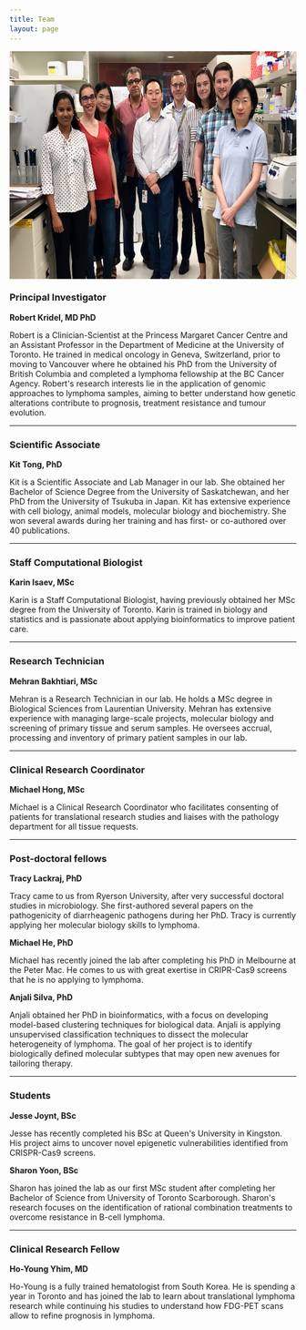 ```yaml
---
title: Team
layout: page
---
```


<img align="center" src="/img/Team.jpeg" height="400">

### Principal Investigator

**Robert Kridel, MD PhD**

Robert is a Clinician-Scientist at the Princess Margaret Cancer Centre and an Assistant Professor in the Department of Medicine at the University of Toronto. He trained in medical oncology in Geneva, Switzerland, prior to moving to Vancouver where he obtained his PhD from the University of British Columbia and completed a lymphoma fellowship at the BC Cancer Agency. Robert's research interests lie in the application of genomic approaches to lymphoma samples, aiming to better understand how genetic alterations contribute to prognosis, treatment resistance and tumour evolution.

---

### Scientific Associate

**Kit Tong, PhD**

Kit is a Scientific Associate and Lab Manager in our lab. She obtained her Bachelor of Science Degree from the University of Saskatchewan, and her PhD from the University of Tsukuba in Japan. Kit has extensive experience with cell biology, animal models, molecular biology and biochemistry. She won several awards during her training and has first- or co-authored over 40 publications.

---

### Staff Computational Biologist

**Karin Isaev, MSc**

Karin is a Staff Computational Biologist, having previously obtained her MSc degree from the University of Toronto. Karin is trained in biology and statistics and is passionate about applying bioinformatics to improve patient care.

---

### Research Technician

**Mehran Bakhtiari, MSc**

Mehran is a Research Technician in our lab. He holds a MSc degree in Biological Sciences from Laurentian University. Mehran has extensive experience with managing large-scale projects, molecular biology and screening of primary tissue and serum samples. He oversees accrual, processing and inventory of primary patient samples in our lab.

---

### Clinical Research Coordinator

**Michael Hong, MSc**

Michael is a Clinical Research Coordinator who facilitates consenting of patients for translational research studies and liaises with the pathology department for all tissue requests.

---

### Post-doctoral fellows

**Tracy Lackraj, PhD**

Tracy came to us from Ryerson University, after very successful doctoral studies in microbiology. She first-authored several papers on the pathogenicity of diarrheagenic pathogens during her PhD. Tracy is currently applying her molecular biology skills to lymphoma.

**Michael He, PhD**

Michael has recently joined the lab after completing his PhD in Melbourne at the Peter Mac. He comes to us with great exertise in CRIPR-Cas9 screens that he is no applying to lymphoma.

**Anjali Silva, PhD**

Anjali obtained her PhD in bioinformatics, with a focus on developing model-based clustering techniques for biological data. Anjali is applying unsupervised classification techniques to dissect the molecular heterogeneity of lymphoma. The goal of her project is to identify biologically defined molecular subtypes that may open new avenues for tailoring therapy. 

---

### Students

**Jesse Joynt, BSc**

Jesse has recently completed his BSc at Queen's University in Kingston. His project aims to uncover novel epigenetic vulnerabilities identified from CRISPR-Cas9 screens.

**Sharon Yoon, BSc**

Sharon has joined the lab as our first MSc student after completing her Bachelor of Science from University of Toronto Scarborough. Sharon's research focuses on the identification of rational combination treatments to overcome resistance in B-cell lymphoma.

---

### Clinical Research Fellow

**Ho-Young Yhim, MD**

Ho-Young is a fully trained hematologist from South Korea. He is spending a year in Toronto and has joined the lab to learn about translational lymphoma research while continuing his studies to understand how FDG-PET scans allow to refine prognosis in lymphoma.
